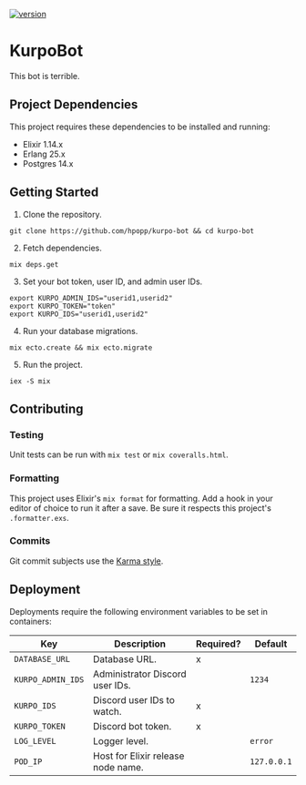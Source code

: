 [![version](https://img.shields.io/badge/version-0.3.2-orange.svg)](https://github.com/hpopp/kurpo-bot/commits/master)

# KurpoBot

This bot is terrible.

## Project Dependencies

This project requires these dependencies to be installed and running:

- Elixir 1.14.x
- Erlang 25.x
- Postgres 14.x

## Getting Started

1. Clone the repository.

```shell
git clone https://github.com/hpopp/kurpo-bot && cd kurpo-bot
```

2. Fetch dependencies.

```shell
mix deps.get
```

3. Set your bot token, user ID, and admin user IDs.

```shell
export KURPO_ADMIN_IDS="userid1,userid2"
export KURPO_TOKEN="token"
export KURPO_IDS="userid1,userid2"
```

4. Run your database migrations.

```
mix ecto.create && mix ecto.migrate
```

5. Run the project.

```
iex -S mix
```

## Contributing

### Testing

Unit tests can be run with `mix test` or `mix coveralls.html`.

### Formatting

This project uses Elixir's `mix format` for formatting. Add a hook in your editor of choice to
run it after a save. Be sure it respects this project's `.formatter.exs`.

### Commits

Git commit subjects use the [Karma style](http://karma-runner.github.io/5.0/dev/git-commit-msg.html).

## Deployment

Deployments require the following environment variables to be set in containers:

| Key               | Description                        | Required? | Default     |
| ----------------- | ---------------------------------- | --------- | ----------- |
| `DATABASE_URL`    | Database URL.                      | x         |             |
| `KURPO_ADMIN_IDS` | Administrator Discord user IDs.    |           | `1234`      |
| `KURPO_IDS`       | Discord user IDs to watch.         | x         |             |
| `KURPO_TOKEN`     | Discord bot token.                 | x         |             |
| `LOG_LEVEL`       | Logger level.                      |           | `error`     |
| `POD_IP`          | Host for Elixir release node name. |           | `127.0.0.1` |
